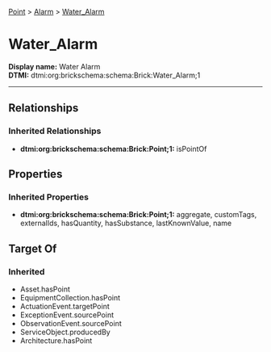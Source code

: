 [Point](../../Point.md) > [Alarm](../Alarm.md) > [Water_Alarm](.)
# Water_Alarm

**Display name:** Water Alarm<br />
**DTMI:** dtmi:org:brickschema:schema:Brick:Water_Alarm;1

---
## Relationships
### Inherited Relationships
* **dtmi:org:brickschema:schema:Brick:Point;1:** isPointOf
## Properties
### Inherited Properties
* **dtmi:org:brickschema:schema:Brick:Point;1:** aggregate, customTags, externalIds, hasQuantity, hasSubstance, lastKnownValue, name
## Target Of
### Inherited
* Asset.hasPoint
* EquipmentCollection.hasPoint
* ActuationEvent.targetPoint
* ExceptionEvent.sourcePoint
* ObservationEvent.sourcePoint
* ServiceObject.producedBy
* Architecture.hasPoint
